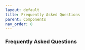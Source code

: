```yaml
---
layout: default
title: Frequently Asked Questions
parent: Components
nav_order: 8
---
```


### Frequently Asked Questions